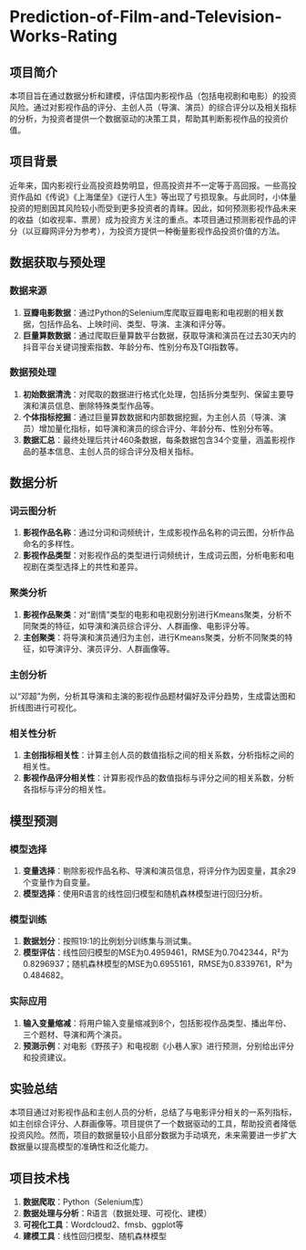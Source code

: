 # Prediction-of-Film-and-Television-Works-Rating

## 项目简介
本项目旨在通过数据分析和建模，评估国内影视作品（包括电视剧和电影）的投资风险。通过对影视作品的评分、主创人员（导演、演员）的综合评分以及相关指标的分析，为投资者提供一个数据驱动的决策工具，帮助其判断影视作品的投资价值。

## 项目背景
近年来，国内影视行业高投资趋势明显，但高投资并不一定等于高回报。一些高投资作品如《传说》《上海堡垒》《逆行人生》等出现了亏损现象。与此同时，小体量投资的短剧因其风险较小而受到更多投资者的青睐。因此，如何预测影视作品未来的收益（如收视率、票房）成为投资方关注的重点。本项目通过预测影视作品的评分（以豆瓣网评分为参考），为投资方提供一种衡量影视作品投资价值的方法。

## 数据获取与预处理

### 数据来源
1. **豆瓣电影数据**：通过Python的Selenium库爬取豆瓣电影和电视剧的相关数据，包括作品名、上映时间、类型、导演、主演和评分等。
2. **巨量算数数据**：通过爬取巨量算数平台数据，获取导演和演员在过去30天内的抖音平台关键词搜索指数、年龄分布、性别分布及TGI指数等。

### 数据预处理
1. **初始数据清洗**：对爬取的数据进行格式化处理，包括拆分类型列、保留主要导演和演员信息、删除特殊类型作品等。
2. **个体指标挖掘**：通过巨量算数数据和内部数据挖掘，为主创人员（导演、演员）增加量化指标，如导演和演员的综合评分、年龄分布、性别分布等。
3. **数据汇总**：最终处理后共计460条数据，每条数据包含34个变量，涵盖影视作品的基本信息、主创人员的综合评分及相关指标。

## 数据分析

### 词云图分析
1. **影视作品名称**：通过分词和词频统计，生成影视作品名称的词云图，分析作品命名的多样性。
2. **影视作品类型**：对影视作品的类型进行词频统计，生成词云图，分析电影和电视剧在类型选择上的共性和差异。

### 聚类分析
1. **影视作品聚类**：对“剧情”类型的电影和电视剧分别进行Kmeans聚类，分析不同聚类的特征，如导演和演员综合评分、人群画像、电影评分等。
2. **主创聚类**：将导演和演员通归为主创，进行Kmeans聚类，分析不同聚类的特征，如导演评分、演员评分、人群画像等。

### 主创分析
以“邓超”为例，分析其导演和主演的影视作品题材偏好及评分趋势，生成雷达图和折线图进行可视化。

### 相关性分析
1. **主创指标相关性**：计算主创人员的数值指标之间的相关系数，分析指标之间的相关性。
2. **影视作品评分相关性**：计算影视作品的数值指标与评分之间的相关系数，分析各指标与评分的相关性。

## 模型预测

### 模型选择
1. **变量选择**：剔除影视作品名称、导演和演员信息，将评分作为因变量，其余29个变量作为自变量。
2. **模型选择**：使用R语言的线性回归模型和随机森林模型进行回归分析。

### 模型训练
1. **数据划分**：按照19:1的比例划分训练集与测试集。
2. **模型评估**：线性回归模型的MSE为0.4959461，RMSE为0.7042344，R²为0.8296937；随机森林模型的MSE为0.6955161，RMSE为0.8339761，R²为0.484682。

### 实际应用
1. **输入变量缩减**：将用户输入变量缩减到8个，包括影视作品类型、播出年份、三个题材、导演和两个演员。
2. **预测示例**：对电影《野孩子》和电视剧《小巷人家》进行预测，分别给出评分和投资建议。

## 实验总结
本项目通过对影视作品和主创人员的分析，总结了与电影评分相关的一系列指标，如主创综合评分、人群画像等。项目提供了一个数据驱动的工具，帮助投资者降低投资风险。然而，项目的数据量较小且部分数据为手动填充，未来需要进一步扩大数据量以提高模型的准确性和泛化能力。

## 项目技术栈
1. **数据爬取**：Python（Selenium库）
2. **数据处理与分析**：R语言（数据处理、可视化、建模）
3. **可视化工具**：Wordcloud2、fmsb、ggplot等
4. **建模工具**：线性回归模型、随机森林模型

